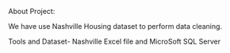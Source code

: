 About Project:

We have use Nashville Housing dataset to perform data cleaning.

Tools and Dataset-
Nashville Excel file and 
MicroSoft SQL Server
